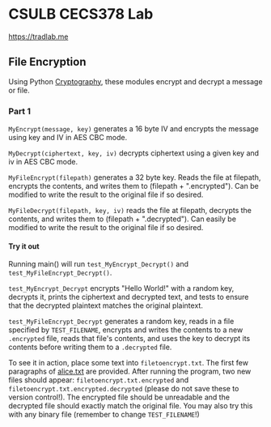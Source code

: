 # CSULB CECS378 Lab

https://tradlab.me

## File Encryption
Using Python [Cryptography](https://cryptography.io/en/latest/hazmat/primitives/), these modules encrypt and decrypt a message or file.
### Part 1
`MyEncrypt(message, key)` generates a 16 byte IV and encrypts the message using key and IV in AES CBC mode.

`MyDecrypt(ciphertext, key, iv)` decrypts ciphertext using a given key and iv in AES CBC mode.

`MyFileEncrypt(filepath)` generates a 32 byte key. Reads the file at filepath, encrypts the contents, and writes them to (filepath + ".encrypted"). Can be modified to write the result to the original file if so desired.

`MyFileDecrypt(filepath, key, iv)` reads the file at filepath, decrypts the contents, and writes them to (filepath + ".decrypted"). Can easily be modified to write the result to the original file if so desired.

#### Try it out
Running main() will run `test_MyEncrypt_Decrypt()` and `test_MyFileEncrypt_Decrypt()`.

`test_MyEncrypt_Decrypt` encrypts "Hello World!" with a random key, decrypts it, prints the ciphertext and decrypted text, and tests to ensure that the decrypted plaintext matches the original plaintext. 

`test_MyFileEncrypt_Decrypt` generates a random key, reads in a file specified by `TEST_FILENAME`, encrypts and writes the contents to a new `.encrypted` file, reads that file's contents, and uses the key to decrypt its contents before writing them to a `.decrypted` file.


To see it in action, place some text into `filetoencrypt.txt`. The first few paragraphs of [alice.txt](http://www.umich.edu/~umfandsf/other/ebooks/alice30.txt) are provided. After running the program, two new files should appear: `filetoencrypt.txt.encrypted` and `filetoencrypt.txt.encrypted.decrypted` (please do not save these to version control!). The encrypted file should be unreadable and the decrypted file should exactly match the original file. You may also try this with any binary file (remember to change `TEST_FILENAME`!)
